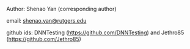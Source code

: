 Author: Shenao Yan (corresponding author)

email: shenao.yan@rutgers.edu                                        



github ids: DNNTesting (https://github.com/DNNTesting) and Jethro85 (https://github.com/Jethro85)                                                                                                                              





